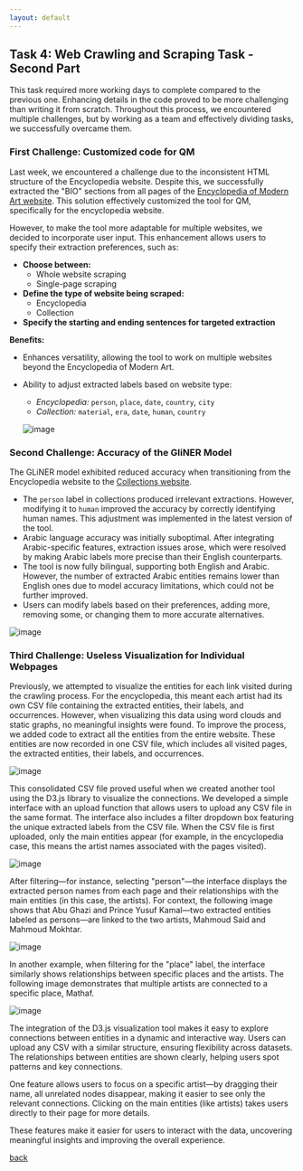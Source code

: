 ```yaml
---
layout: default
---
```


## Task 4: Web Crawling and Scraping Task - Second Part

This task required more working days to complete compared to the previous one. Enhancing details in the code proved to be more challenging than writing it from scratch. Throughout this process, we encountered multiple challenges, but by working as a team and effectively dividing tasks, we successfully overcame them.

### First Challenge: Customized code for QM
Last week, we encountered a challenge due to the inconsistent HTML structure of the Encyclopedia website. Despite this, we successfully extracted the "BIO" sections from all pages of the [Encyclopedia of Modern Art website](https://www.encyclopedia.mathaf.org.qa/). This solution effectively customized the tool for QM, specifically for the encyclopedia website.

However, to make the tool more adaptable for multiple websites, we decided to incorporate user input. This enhancement allows users to specify their extraction preferences, such as: 

- **Choose between:**  
  - Whole website scraping  
  - Single-page scraping  
- **Define the type of website being scraped:**  
  - Encyclopedia  
  - Collection   
- **Specify the starting and ending sentences for targeted extraction**  

**Benefits:**  
- Enhances versatility, allowing the tool to work on multiple websites beyond the Encyclopedia of Modern Art.
- Ability to adjust extracted labels based on website type:  
  - *Encyclopedia:* `person`, `place`, `date`, `country`, `city`  
  - *Collection:* `material`, `era`, `date`, `human`, `country`

  ![image](https://github.com/user-attachments/assets/aa96c3f2-4107-484b-9163-858e77f07bec)


### Second Challenge: Accuracy of the GliNER Model
The GLiNER model exhibited reduced accuracy when transitioning from the Encyclopedia website to the [Collections website](https://collections.qm.org.qa/en/objects?filterOnDisplay=false&pageSize=24).

- The `person` label in collections produced irrelevant extractions. However, modifying it to `human` improved the accuracy by correctly identifying human names. This adjustment was implemented in the latest version of the tool.
- Arabic language accuracy was initially suboptimal. After integrating Arabic-specific features, extraction issues arose, which were resolved by making Arabic labels more precise than their English counterparts.
- The tool is now fully bilingual, supporting both English and Arabic. However, the number of extracted Arabic entities remains lower than English ones due to model accuracy limitations, which could not be further improved.
- Users can modify labels based on their preferences, adding more, removing some, or changing them to more accurate alternatives.

![image](https://github.com/user-attachments/assets/f1e82e1a-d991-435e-b45a-c44a1ca59d48)


### Third Challenge: Useless Visualization for Individual Webpages

Previously, we attempted to visualize the entities for each link visited during the crawling process. For the encyclopedia, this meant each artist had its own CSV file containing the extracted entities, their labels, and occurrences. However, when visualizing this data using word clouds and static graphs, no meaningful insights were found. 
To improve the process, we added code to extract all the entities from the entire website. These entities are now recorded in one CSV file, which includes all visited pages, the extracted entities, their labels, and occurrences.

![image](https://github.com/user-attachments/assets/405afa02-a998-471c-97a1-a7de1b2d744f)

This consolidated CSV file proved useful when we created another tool using the D3.js library to visualize the connections. We developed a simple interface with an upload function that allows users to upload any CSV file in the same format. The interface also includes a filter dropdown box featuring the unique extracted labels from the CSV file. When the CSV file is first uploaded, only the main entities appear (for example, in the encyclopedia case, this means the artist names associated with the pages visited).

![image](https://github.com/user-attachments/assets/72c96390-7066-4e53-ad8b-d1983eed0675)

After filtering—for instance, selecting "person"—the interface displays the extracted person names from each page and their relationships with the main entities (in this case, the artists). For context, the following image shows that Abu Ghazi and Prince Yusuf Kamal—two extracted entities labeled as persons—are linked to the two artists, Mahmoud Said and Mahmoud Mokhtar.

![image](https://github.com/user-attachments/assets/c9859e30-e46d-4142-9260-7c2e3cde3b51)

In another example, when filtering for the "place" label, the interface similarly shows relationships between specific places and the artists. The following image demonstrates that multiple artists are connected to a specific place, Mathaf.

![image](https://github.com/user-attachments/assets/f7cb24f5-746a-47d8-9cf6-f4ccfb82fed6)

The integration of the D3.js visualization tool makes it easy to explore connections between entities in a dynamic and interactive way. Users can upload any CSV with a similar structure, ensuring flexibility across datasets. The relationships between entities are shown clearly, helping users spot patterns and key connections.

One feature allows users to focus on a specific artist—by dragging their name, all unrelated nodes disappear, making it easier to see only the relevant connections. Clicking on the main entities (like artists) takes users directly to their page for more details.

These features make it easier for users to interact with the data, uncovering meaningful insights and improving the overall experience.


[back](./)
